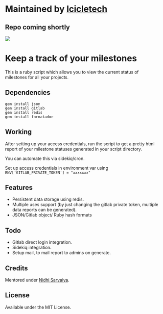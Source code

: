 # Maintained by [Icicletech](http://www.icicletech.com)
## Repo coming shortly

![](http://i.imgur.com/8AoQU07.png)

# Keep a track of your milestones

This is a ruby script which allows you to view the current status of milestones for all your projects.

## Dependencies

    gem install json
    gem install gitlab
    gem install redis
    gem install formatador

## Working

After setting up your access credentials, run the script to get a pretty html report of your milestone statuses generated in your script directory.

You can automate this via sidekiq/cron.

Set up access credentials in environment var using `ENV['GITLAB_PRIVATE_TOKEN'] = "xxxxxxx"`

## Features

* Persistent data storage using redis.
* Multiple uses support (by just changing the gitlab private token, multiple data reports can be generated).
* JSON/Gitlab object/ Ruby hash formats

## Todo

* Gitlab direct login integration.
* Sidekiq integration.
* Setup mail, to mail report to admins on generate.

## Credits

Mentored under [Nidhi Sarvaiya](https://twitter.com/sarvaiya_nidhi).

## License

Available under the MIT License.
